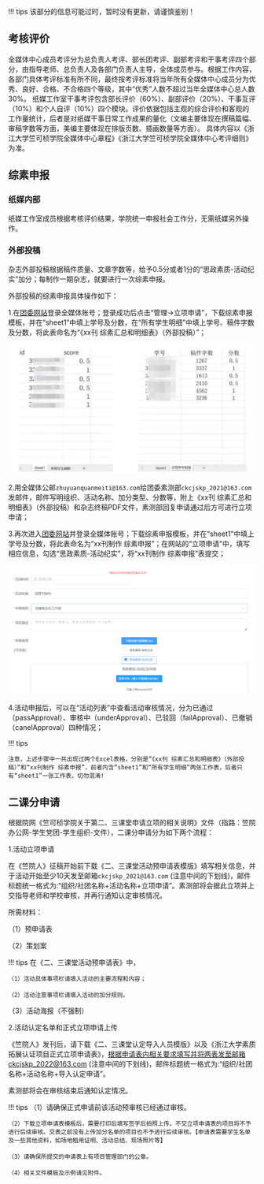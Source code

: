!!! tips 
    该部分的信息可能过时，暂时没有更新，请谨慎鉴别！

## 考核评价
全媒体中心成员考评分为总负责人考评、部长团考评、副部考评和干事考评四个部分，由指导老师、总负责人及各部门负责人主导，全体成员参与。根据工作内容，各部门具体考评标准有所不同，最终按考评标准将当年所有全媒体中心成员分为优秀、良好、合格、不合格四个等级，其中“优秀”人数不超过当年全媒体中心总人数30%。
纸媒工作室干事考评包含部长评价（60%）、副部评价（20%）、干事互评（10%）和个人自评（10%）四个模块。评价依据包括主观的综合评价和客观的工作量统计，后者是对纸媒干事日常工作成果的量化（文编主要体现在撰稿篇幅、审稿字数等方面，美编主要体现在排版页数、插画数量等方面）。
具体内容以《浙江大学竺可桢学院全媒体中心章程》《浙江大学竺可桢学院全媒体中心考评细则》为准。

## 综素申报

### 纸媒内部

纸媒工作室成员根据考核评价结果，学院统一申报社会工作分，无需纸媒另外操作。

### 外部投稿
杂志外部投稿根据稿件质量、文章字数等，给予0.5分或者1分的“思政素质-活动纪实”加分；每制作一期杂志，就要进行一次综素申报。

外部投稿的综素申报具体操作如下：

1.在[团委网站](https://ckcyouth.zju.edu.cn/)登录全媒体账号；登录成功后点击“管理→立项申请”，下载综素申报模板，并在“sheet1”中填上学号及分数，在“所有学生明细”中填上学号、稿件字数及分数，将此表命名为“《xx刊 综素汇总和明细表》（外部投稿）”；

<center><img src="figures/1.png" style="zoom: 50%;" /></center>
     
2.用全媒体公邮`zhuyuanquanmeiti@163.com`给团委素测部`ckcjskp_2021@163.com`发邮件，邮件写明组织、活动名称、加分类型、分数等，附上《xx刊 综素汇总和明细表》（外部投稿）和杂志终稿PDF文件，素测部回复申请通过后方可进行立项申请；

3.再次进入[团委网站](https://ckcyouth.zju.edu.cn/)并登录全媒体账号；下载综素申报模板，并在“sheet1”中填上学号及分数，将此表命名为“xx刊制作 综素申报”；在网站的“立项申请”中，填写相应信息，勾选“思政素质-活动纪实”，将“xx刊制作 综素申报”表提交；

<center><img src="figures/2.png" style="zoom: 80%;" /></center>

4.活动申报后，可以在“活动列表”中查看活动审核情况，分为已通过（passApproval）、审核中（underApproval）、已驳回（failApproval）、已撤销（canelApproval）四种情况；

!!! tips

    注意，上述步骤中一共出现过两个Excel表格，分别是“《xx刊 综素汇总和明细表》（外部投稿）”和“xx刊制作 综素申报”，前者内含“sheet1”和“所有学生明细”两张工作表，后者只有“sheet1”一张工作表，切勿混淆!

## 二课分申请

根据院网《竺可桢学院关于第二、三课堂申请立项的相关说明》文件（指路：竺院办公网-学生党团-学生组织-文件），二课分申请分为如下两个流程：

1.活动立项申请

在《竺院人》征稿开始前下载《二、三课堂活动预申请表模版》填写相关信息，并于活动开始至少10天发至邮箱`ckcjskp_2021@163.com` (注意中间的下划线)，邮件标题统一格式为:“组织/社团名称+活动名称+立项申请”。素测部将会据此立项并上交指导老师和学校审核，并再行通知认定审核情况。

所需材料：

（1）预申请表

（2）策划案

!!! tips
    在《二、三课堂活动预申请表》中，
    
    （1）活动具体事项栏请填入活动的主要流程和内容；
    
    （2）活动注意事项栏请填入活动的加分规则。
    
（3）活动海报（不强制）

2.活动认定名单和正式立项申请上传

《竺院人》发刊后，请下载《二、三课堂认定导入人员模版》以及《浙江大学素质拓展认证项目正式立项申请表》，根据申请表内相关要求填写并将两表发至邮箱ckcjskp_2022@163.com (注意中间的下划线)，邮件标题统一格式为:“组织/社团名称+活动名称+导入认定申请”。

素测部将会在审核结束后通知认定情况。

!!! tips
    （1）请确保正式申请前该活动预审核已经通过审核。

    （2）下载立项申请表模板后，需要打印后填写签字后拍照上传。不交立项申请表的项目将不予进行后续审核。交表之前没有上传加分名单的项目也不予进行后续审核。【申请表需要学生名单及一些其他资料，如场地租用证明、活动总结、现场照片等】

    （3）请确保所提交的申请表上有项目管理部门的公章。

    （4）相关文件模板及示例请见附件。

